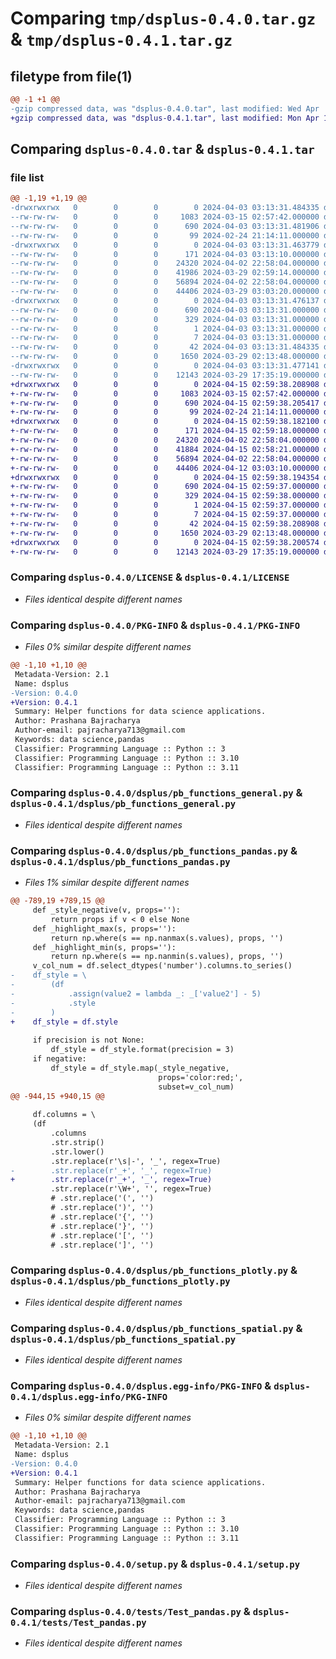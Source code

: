 # Comparing `tmp/dsplus-0.4.0.tar.gz` & `tmp/dsplus-0.4.1.tar.gz`

## filetype from file(1)

```diff
@@ -1 +1 @@
-gzip compressed data, was "dsplus-0.4.0.tar", last modified: Wed Apr  3 03:13:31 2024, max compression
+gzip compressed data, was "dsplus-0.4.1.tar", last modified: Mon Apr 15 02:59:38 2024, max compression
```

## Comparing `dsplus-0.4.0.tar` & `dsplus-0.4.1.tar`

### file list

```diff
@@ -1,19 +1,19 @@
-drwxrwxrwx   0        0        0        0 2024-04-03 03:13:31.484335 dsplus-0.4.0/
--rw-rw-rw-   0        0        0     1083 2024-03-15 02:57:42.000000 dsplus-0.4.0/LICENSE
--rw-rw-rw-   0        0        0      690 2024-04-03 03:13:31.481906 dsplus-0.4.0/PKG-INFO
--rw-rw-rw-   0        0        0       99 2024-02-24 21:14:11.000000 dsplus-0.4.0/README.md
-drwxrwxrwx   0        0        0        0 2024-04-03 03:13:31.463779 dsplus-0.4.0/dsplus/
--rw-rw-rw-   0        0        0      171 2024-04-03 03:13:10.000000 dsplus-0.4.0/dsplus/__init__.py
--rw-rw-rw-   0        0        0    24320 2024-04-02 22:58:04.000000 dsplus-0.4.0/dsplus/pb_functions_general.py
--rw-rw-rw-   0        0        0    41986 2024-03-29 02:59:14.000000 dsplus-0.4.0/dsplus/pb_functions_pandas.py
--rw-rw-rw-   0        0        0    56894 2024-04-02 22:58:04.000000 dsplus-0.4.0/dsplus/pb_functions_plotly.py
--rw-rw-rw-   0        0        0    44406 2024-03-29 03:03:20.000000 dsplus-0.4.0/dsplus/pb_functions_spatial.py
-drwxrwxrwx   0        0        0        0 2024-04-03 03:13:31.476137 dsplus-0.4.0/dsplus.egg-info/
--rw-rw-rw-   0        0        0      690 2024-04-03 03:13:31.000000 dsplus-0.4.0/dsplus.egg-info/PKG-INFO
--rw-rw-rw-   0        0        0      329 2024-04-03 03:13:31.000000 dsplus-0.4.0/dsplus.egg-info/SOURCES.txt
--rw-rw-rw-   0        0        0        1 2024-04-03 03:13:31.000000 dsplus-0.4.0/dsplus.egg-info/dependency_links.txt
--rw-rw-rw-   0        0        0        7 2024-04-03 03:13:31.000000 dsplus-0.4.0/dsplus.egg-info/top_level.txt
--rw-rw-rw-   0        0        0       42 2024-04-03 03:13:31.484335 dsplus-0.4.0/setup.cfg
--rw-rw-rw-   0        0        0     1650 2024-03-29 02:13:48.000000 dsplus-0.4.0/setup.py
-drwxrwxrwx   0        0        0        0 2024-04-03 03:13:31.477141 dsplus-0.4.0/tests/
--rw-rw-rw-   0        0        0    12143 2024-03-29 17:35:19.000000 dsplus-0.4.0/tests/Test_pandas.py
+drwxrwxrwx   0        0        0        0 2024-04-15 02:59:38.208908 dsplus-0.4.1/
+-rw-rw-rw-   0        0        0     1083 2024-03-15 02:57:42.000000 dsplus-0.4.1/LICENSE
+-rw-rw-rw-   0        0        0      690 2024-04-15 02:59:38.205417 dsplus-0.4.1/PKG-INFO
+-rw-rw-rw-   0        0        0       99 2024-02-24 21:14:11.000000 dsplus-0.4.1/README.md
+drwxrwxrwx   0        0        0        0 2024-04-15 02:59:38.182100 dsplus-0.4.1/dsplus/
+-rw-rw-rw-   0        0        0      171 2024-04-15 02:59:18.000000 dsplus-0.4.1/dsplus/__init__.py
+-rw-rw-rw-   0        0        0    24320 2024-04-02 22:58:04.000000 dsplus-0.4.1/dsplus/pb_functions_general.py
+-rw-rw-rw-   0        0        0    41884 2024-04-15 02:58:21.000000 dsplus-0.4.1/dsplus/pb_functions_pandas.py
+-rw-rw-rw-   0        0        0    56894 2024-04-02 22:58:04.000000 dsplus-0.4.1/dsplus/pb_functions_plotly.py
+-rw-rw-rw-   0        0        0    44406 2024-04-12 03:03:10.000000 dsplus-0.4.1/dsplus/pb_functions_spatial.py
+drwxrwxrwx   0        0        0        0 2024-04-15 02:59:38.194354 dsplus-0.4.1/dsplus.egg-info/
+-rw-rw-rw-   0        0        0      690 2024-04-15 02:59:37.000000 dsplus-0.4.1/dsplus.egg-info/PKG-INFO
+-rw-rw-rw-   0        0        0      329 2024-04-15 02:59:38.000000 dsplus-0.4.1/dsplus.egg-info/SOURCES.txt
+-rw-rw-rw-   0        0        0        1 2024-04-15 02:59:37.000000 dsplus-0.4.1/dsplus.egg-info/dependency_links.txt
+-rw-rw-rw-   0        0        0        7 2024-04-15 02:59:37.000000 dsplus-0.4.1/dsplus.egg-info/top_level.txt
+-rw-rw-rw-   0        0        0       42 2024-04-15 02:59:38.208908 dsplus-0.4.1/setup.cfg
+-rw-rw-rw-   0        0        0     1650 2024-03-29 02:13:48.000000 dsplus-0.4.1/setup.py
+drwxrwxrwx   0        0        0        0 2024-04-15 02:59:38.200574 dsplus-0.4.1/tests/
+-rw-rw-rw-   0        0        0    12143 2024-03-29 17:35:19.000000 dsplus-0.4.1/tests/Test_pandas.py
```

### Comparing `dsplus-0.4.0/LICENSE` & `dsplus-0.4.1/LICENSE`

 * *Files identical despite different names*

### Comparing `dsplus-0.4.0/PKG-INFO` & `dsplus-0.4.1/PKG-INFO`

 * *Files 0% similar despite different names*

```diff
@@ -1,10 +1,10 @@
 Metadata-Version: 2.1
 Name: dsplus
-Version: 0.4.0
+Version: 0.4.1
 Summary: Helper functions for data science applications.
 Author: Prashana Bajracharya
 Author-email: pajracharya713@gmail.com
 Keywords: data science,pandas
 Classifier: Programming Language :: Python :: 3
 Classifier: Programming Language :: Python :: 3.10
 Classifier: Programming Language :: Python :: 3.11
```

### Comparing `dsplus-0.4.0/dsplus/pb_functions_general.py` & `dsplus-0.4.1/dsplus/pb_functions_general.py`

 * *Files identical despite different names*

### Comparing `dsplus-0.4.0/dsplus/pb_functions_pandas.py` & `dsplus-0.4.1/dsplus/pb_functions_pandas.py`

 * *Files 1% similar despite different names*

```diff
@@ -789,19 +789,15 @@
     def _style_negative(v, props=''):
         return props if v < 0 else None
     def _highlight_max(s, props=''):
         return np.where(s == np.nanmax(s.values), props, '')
     def _highlight_min(s, props=''):
         return np.where(s == np.nanmin(s.values), props, '')
     v_col_num = df.select_dtypes('number').columns.to_series()
-    df_style = \
-        (df
-            .assign(value2 = lambda _: _['value2'] - 5)
-            .style
-        )
+    df_style = df.style
 
     if precision is not None:
         df_style = df_style.format(precision = 3)
     if negative:
         df_style = df_style.map(_style_negative,
                                 props='color:red;',
                                 subset=v_col_num)
@@ -944,15 +940,15 @@
 
     df.columns = \
     (df
         .columns
         .str.strip()
         .str.lower()
         .str.replace(r'\s|-', '_', regex=True)
-        .str.replace(r'_+', '_', regex=True)        
+        .str.replace(r'_+', '_', regex=True)
         .str.replace(r'\W+', '', regex=True)
         # .str.replace('(', '')
         # .str.replace(')', '')
         # .str.replace('{', '')
         # .str.replace('}', '')
         # .str.replace('[', '')
         # .str.replace(']', '')
```

### Comparing `dsplus-0.4.0/dsplus/pb_functions_plotly.py` & `dsplus-0.4.1/dsplus/pb_functions_plotly.py`

 * *Files identical despite different names*

### Comparing `dsplus-0.4.0/dsplus/pb_functions_spatial.py` & `dsplus-0.4.1/dsplus/pb_functions_spatial.py`

 * *Files identical despite different names*

### Comparing `dsplus-0.4.0/dsplus.egg-info/PKG-INFO` & `dsplus-0.4.1/dsplus.egg-info/PKG-INFO`

 * *Files 0% similar despite different names*

```diff
@@ -1,10 +1,10 @@
 Metadata-Version: 2.1
 Name: dsplus
-Version: 0.4.0
+Version: 0.4.1
 Summary: Helper functions for data science applications.
 Author: Prashana Bajracharya
 Author-email: pajracharya713@gmail.com
 Keywords: data science,pandas
 Classifier: Programming Language :: Python :: 3
 Classifier: Programming Language :: Python :: 3.10
 Classifier: Programming Language :: Python :: 3.11
```

### Comparing `dsplus-0.4.0/setup.py` & `dsplus-0.4.1/setup.py`

 * *Files identical despite different names*

### Comparing `dsplus-0.4.0/tests/Test_pandas.py` & `dsplus-0.4.1/tests/Test_pandas.py`

 * *Files identical despite different names*

